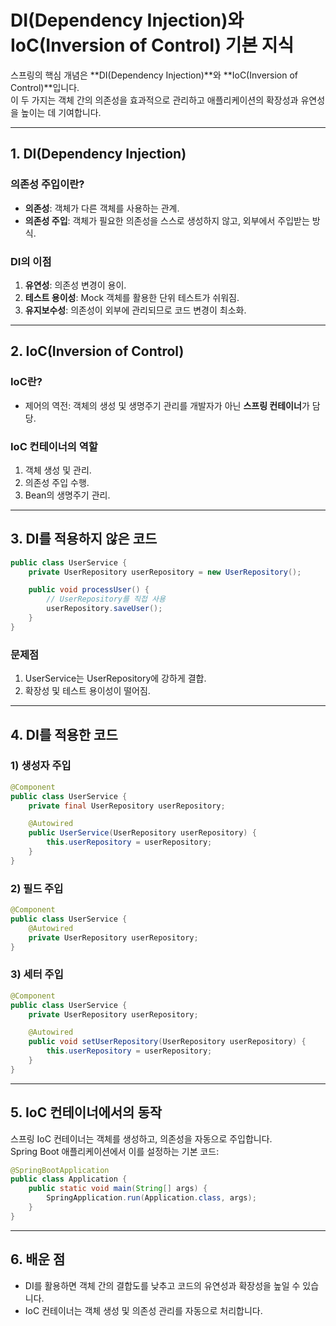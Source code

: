 # DI(Dependency Injection)와 IoC(Inversion of Control) 기본 지식

스프링의 핵심 개념은 **DI(Dependency Injection)**와 **IoC(Inversion of Control)**입니다.  
이 두 가지는 객체 간의 의존성을 효과적으로 관리하고 애플리케이션의 확장성과 유연성을 높이는 데 기여합니다.

---

## 1. DI(Dependency Injection)

### 의존성 주입이란?
- **의존성**: 객체가 다른 객체를 사용하는 관계.
- **의존성 주입**: 객체가 필요한 의존성을 스스로 생성하지 않고, 외부에서 주입받는 방식.

### DI의 이점
1. **유연성**: 의존성 변경이 용이.
2. **테스트 용이성**: Mock 객체를 활용한 단위 테스트가 쉬워짐.
3. **유지보수성**: 의존성이 외부에 관리되므로 코드 변경이 최소화.

---

## 2. IoC(Inversion of Control)

### IoC란?
- 제어의 역전: 객체의 생성 및 생명주기 관리를 개발자가 아닌 **스프링 컨테이너**가 담당.

### IoC 컨테이너의 역할
1. 객체 생성 및 관리.
2. 의존성 주입 수행.
3. Bean의 생명주기 관리.

---

## 3. DI를 적용하지 않은 코드

```java
public class UserService {
    private UserRepository userRepository = new UserRepository();

    public void processUser() {
        // UserRepository를 직접 사용
        userRepository.saveUser();
    }
}
```

### 문제점
1. UserService는 UserRepository에 강하게 결합.
2. 확장성 및 테스트 용이성이 떨어짐.

---

## 4. DI를 적용한 코드

### 1) 생성자 주입
```java
@Component
public class UserService {
    private final UserRepository userRepository;

    @Autowired
    public UserService(UserRepository userRepository) {
        this.userRepository = userRepository;
    }
}
```

### 2) 필드 주입
```java
@Component
public class UserService {
    @Autowired
    private UserRepository userRepository;
}
```

### 3) 세터 주입
```java
@Component
public class UserService {
    private UserRepository userRepository;

    @Autowired
    public void setUserRepository(UserRepository userRepository) {
        this.userRepository = userRepository;
    }
}
```

---

## 5. IoC 컨테이너에서의 동작

스프링 IoC 컨테이너는 객체를 생성하고, 의존성을 자동으로 주입합니다.  
Spring Boot 애플리케이션에서 이를 설정하는 기본 코드:

```java
@SpringBootApplication
public class Application {
    public static void main(String[] args) {
        SpringApplication.run(Application.class, args);
    }
}
```

---

## 6. 배운 점
- DI를 활용하면 객체 간의 결합도를 낮추고 코드의 유연성과 확장성을 높일 수 있습니다.
- IoC 컨테이너는 객체 생성 및 의존성 관리를 자동으로 처리합니다.
